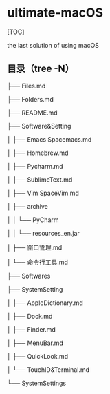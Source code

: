 # ultimate-macOS

[TOC]

the last solution of using macOS

## 目录（tree -N）

├── Files.md

├── Folders.md

├── README.md

├── Software&Setting

│   ├── Emacs Spacemacs.md

│   ├── Homebrew.md

│   ├── Pycharm.md

│   ├── SublimeText.md

│   ├── Vim SpaceVim.md

│   ├── archive

│   │   └── PyCharm

│   │       └── resources_en.jar

│   ├── 窗口管理.md

│   └── 命令行工具.md

├── Softwares

├── SystemSetting

│   ├── AppleDictionary.md

│   ├── Dock.md

│   ├── Finder.md

│   ├── MenuBar.md

│   ├── QuickLook.md

│   └── TouchID&Terminal.md

└── SystemSettings